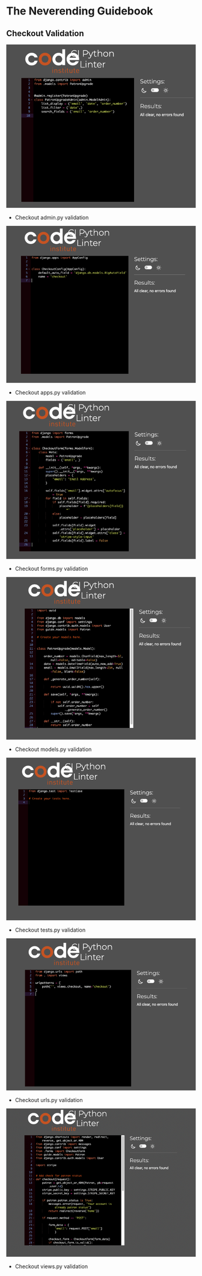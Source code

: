 # The Neverending Guidebook
## Checkout Validation

![Checkout admin.py validation](/documentation/testing/testing_images/testing-checkout-admin.png)
- Checkout admin.py validation

![Checkout apps.py validation](/documentation/testing/testing_images/testing-checkout-apps.png)
- Checkout apps.py validation

![Checkout forms.py validation](/documentation/testing/testing_images/testing-checkout-forms.png)
- Checkout forms.py validation

![Checkout models.py validation](/documentation/testing/testing_images/testing-checkout-models.png)
- Checkout models.py validation

![Checkout tests.py validation](/documentation/testing/testing_images/testing-checkout-tests.png)
- Checkout tests.py validation

![Checkout urls.py validation](/documentation/testing/testing_images/testing-checkout-urls.png)
- Checkout urls.py validation

![Checkout views.py validation](/documentation/testing/testing_images/testing-checkout-views.png)
- Checkout views.py validation